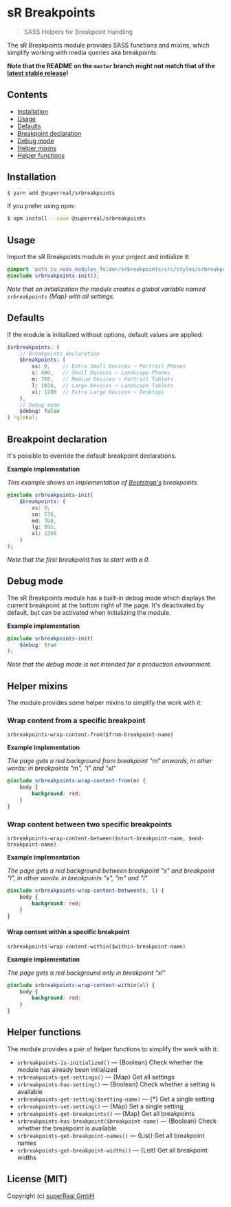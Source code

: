 # sR Breakpoints
> SASS Helpers for Breakpoint Handling

The sR Breakpoints module provides SASS functions and mixins, which simplify working with media queries aka breakpoints.

**Note that the README on the `master` branch might not match that of the [latest stable release](https://github.com/superReal/srbreakpoints/releases/latest)!**

## Contents
- [Installation](#installation)
- [Usage](#usage)
- [Defaults](#defaults)
- [Breakpoint declaration](#breakpoint-declaration)
- [Debug mode](#debug-mode)
- [Helper mixins](#content-mixins)
- [Helper functions](#helper-functions)

## Installation
    
```bash
$ yarn add @superreal/srbreakpoints
```

If you prefer using npm:

```bash
$ npm install --save @superreal/srbreakpoints
```

## Usage

Import the sR Breakpoints module in your project and initialize it:

```scss
@import 'path_to_node_modules_folder/srbreakpoints/src/styles/srbreakpoints.scss';
@include srbreakpoints-init();
```

*Note that on initialization the module creates a global variable named `srbreakpoints` {Map} with all settings.* 


## Defaults

If the module is initialized without options, default values are applied:

```scss
$srbreakpoints: (
    // Breakpoints declaration
    $breakpoints: (
        xs: 0,    // Extra Small Devices ~ Portrait Phones
        s: 480,   // Small Devices ~ Landscape Phones
        m: 768,   // Medium Devices ~ Portrait Tablets
        l: 1024,  // Large Devices ~ Landscape Tablets
        xl: 1280  // Extra Large Devices ~ Desktops
    ),
    // Debug mode
    $debug: false
) !global;
```

## Breakpoint declaration

It's possible to override the default breakpoint declarations.

**Example implementation**

*This example shows an implementation of [Bootstrap's](http://getbootstrap.com) breakpoints.* 

```sass
@include srbreakpoints-init(
    $breakpoints: (
        xs: 0,
        sm: 576,
        md: 768,
        lg: 992,
        xl: 1200
    )
);
```

*Note that the first breakpoint has to start with a 0.*



## Debug mode

The sR Breakpoints module has a built-in debug mode which displays the current breakpoint at the bottom right of the page.
It's deactivated by default, but can be activated when initializing the module.

**Example implementation**

```scss
@include srbreakpoints-init(
    $debug: true
);
```

*Note that the debug mode is not intended for a production environment.* 



## Helper mixins

The module provides some helper mixins to simplify the work with it:

### Wrap content from a specific breakpoint
`srbreakpoints-wrap-content-from($from-breakpoint-name)`

**Example implementation**

*The page gets a red background from breakpoint "m" onwards, in other words: in breakpoints "m", "l" and "xl"*

```scss
@include srbreakpoints-wrap-content-from(m) {
    body {
        background: red;
    }
}
```


### Wrap content between two specific breakpoints
`srbreakpoints-wrap-content-between($start-breakpoint-name, $end-breakpoint-name)`

**Example implementation**

*The page gets a red background between breakpoint "s" and breakpoint "l", in other words: in breakpoints "s", "m" and "l"*

```scss
@include srbreakpoints-wrap-content-between(s, l) {
    body {
        background: red;
    }
}
```


#### Wrap content within a specific breakpoint
`srbreakpoints-wrap-content-within($within-breakpoint-name)`

**Example implementation**

*The page gets a red background only in breakpoint "xl"*

```scss
@include srbreakpoints-wrap-content-within(xl) {
    body {
        background: red;
    }
}
```


## Helper functions

The module provides a pair of helper functions to simplify the work with it:

- `srbreakpoints-is-initialized()` — {Boolean} Check whether the module has already been initialized
- `srbreakpoints-get-settings()` — {Map} Get all settings
- `srbreakpoints-has-setting()` — {Boolean} Check whether a setting is available
- `srbreakpoints-get-setting($setting-name)` — {*} Get a single setting
- `srbreakpoints-set-setting()` — {Map} Set a single setting
- `srbreakpoints-get-breakpoints()` — {Map} Get all breakpoints
- `srbreakpoints-has-breakpoint($breakpoint-name)` — {Boolean} Check whether the breakpoint is available
- `srbreakpoints-get-breakpoint-names()` — {List} Get all breakpoint names 
- `srbreakpoints-get-breakpoint-widths()` — {List} Get all breakpoint widths



## License (MIT)
Copyright (c) [superReal GmbH](http://www.superreal.de)
